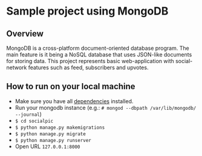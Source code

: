 # Sample project using MongoDB

## Overview
MongoDB is a cross-platform document-oriented database program. The main feature is it being a NoSQL database that uses JSON-like documents for storing data.
This project represents basic web-application with social-network features such as feed, subscribers and upvotes.

## How to run on your local machine
- Make sure you have all [dependencies](./dependencies.md) installed.
- Run your mongodb instance (e.g.: `# mongod --dbpath /var/lib/mongodb/ --journal`)
- `$ cd socialpic`
- `$ python manage.py makemigrations`
- `$ python manage.py migrate`
- `$ python manage.py runserver`
- Open URL `127.0.0.1:8000`

